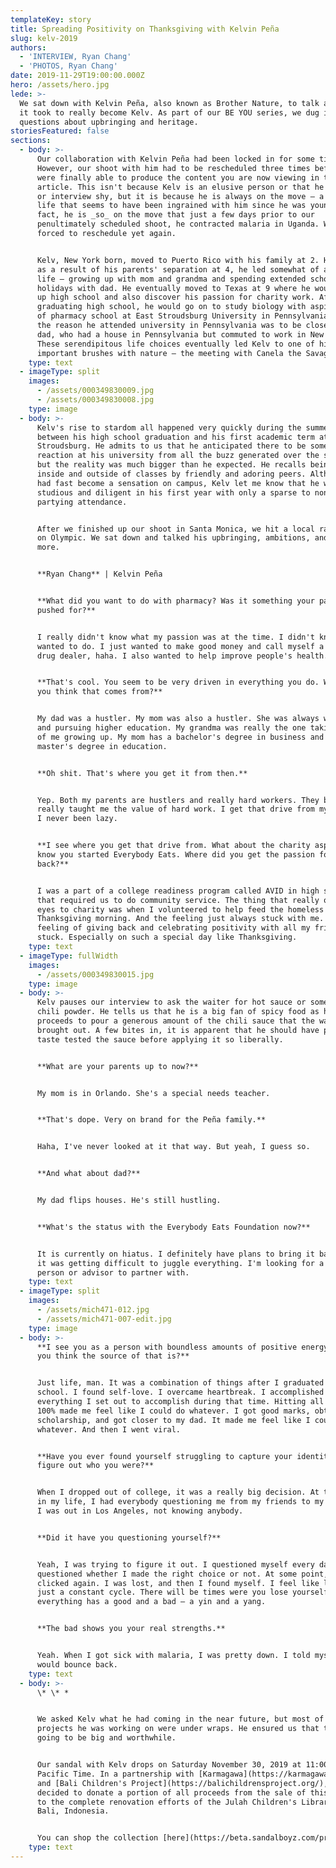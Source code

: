 ```yaml
---
templateKey: story
title: Spreading Positivity on Thanksgiving with Kelvin Peña
slug: kelv-2019
authors:
  - 'INTERVIEW, Ryan Chang'
  - 'PHOTOS, Ryan Chang'
date: 2019-11-29T19:00:00.000Z
hero: /assets/hero.jpg
lede: >-
  We sat down with Kelvin Peña, also known as Brother Nature, to talk about what
  it took to really become Kelv. As part of our BE YOU series, we dug into
  questions about upbringing and heritage.
storiesFeatured: false
sections:
  - body: >-
      Our collaboration with Kelvin Peña had been locked in for some time now.
      However, our shoot with him had to be rescheduled three times before we
      were finally able to produce the content you are now viewing in this
      article. This isn't because Kelv is an elusive person or that he is camera
      or interview shy, but it is because he is always on the move — a part of
      life that seems to have been ingrained with him since he was young. In
      fact, he is _so_ on the move that just a few days prior to our
      penultimately scheduled shoot, he contracted malaria in Uganda. We were
      forced to reschedule yet again.


      Kelv, New York born, moved to Puerto Rico with his family at 2. However,
      as a result of his parents' separation at 4, he led somewhat of a split
      life — growing up with mom and grandma and spending extended school
      holidays with dad. He eventually moved to Texas at 9 where he would finish
      up high school and also discover his passion for charity work. After
      graduating high school, he would go on to study biology with aspirations
      of pharmacy school at East Stroudsburg University in Pennsylvania. Part of
      the reason he attended university in Pennsylvania was to be closer to his
      dad, who had a house in Pennsylvania but commuted to work in New York.
      These serendipitous life choices eventually led Kelv to one of his most
      important brushes with nature — the meeting with Canela the Savage.
    type: text
  - imageType: split
    images:
      - /assets/000349830009.jpg
      - /assets/000349830008.jpg
    type: image
  - body: >-
      Kelv's rise to stardom all happened very quickly during the summer break
      between his high school graduation and his first academic term at East
      Stroudsburg. He admits to us that he anticipated there to be some kind of
      reaction at his university from all the buzz generated over the summer,
      but the reality was much bigger than he expected. He recalls being mobbed
      inside and outside of classes by friendly and adoring peers. Although he
      had fast become a sensation on campus, Kelv let me know that he was
      studious and diligent in his first year with only a sparse to non-existent
      partying attendance.


      After we finished up our shoot in Santa Monica, we hit a local ramen spot
      on Olympic. We sat down and talked his upbringing, ambitions, and much
      more.


      **Ryan Chang** | Kelvin Peña


      **What did you want to do with pharmacy? Was it something your parents
      pushed for?**


      I really didn't know what my passion was at the time. I didn't know what I
      wanted to do. I just wanted to make good money and call myself a legal
      drug dealer, haha. I also wanted to help improve people's health.


      **That's cool. You seem to be very driven in everything you do. Where do
      you think that comes from?**


      My dad was a hustler. My mom was also a hustler. She was always working
      and pursuing higher education. My grandma was really the one taking care
      of me growing up. My mom has a bachelor's degree in business and a
      master's degree in education.


      **Oh shit. That's where you get it from then.**


      Yep. Both my parents are hustlers and really hard workers. They both
      really taught me the value of hard work. I get that drive from my parents.
      I never been lazy.


      **I see where you get that drive from. What about the charity aspect? I
      know you started Everybody Eats. Where did you get the passion for giving
      back?**


      I was a part of a college readiness program called AVID in high school
      that required us to do community service. The thing that really opened my
      eyes to charity was when I volunteered to help feed the homeless one
      Thanksgiving morning. And the feeling just always stuck with me. The
      feeling of giving back and celebrating positivity with all my friends just
      stuck. Especially on such a special day like Thanksgiving.
    type: text
  - imageType: fullWidth
    images:
      - /assets/000349830015.jpg
    type: image
  - body: >-
      Kelv pauses our interview to ask the waiter for hot sauce or some kind of
      chili powder. He tells us that he is a big fan of spicy food as he
      proceeds to pour a generous amount of the chili sauce that the waiter
      brought out. A few bites in, it is apparent that he should have probably
      taste tested the sauce before applying it so liberally.


      **What are your parents up to now?**


      My mom is in Orlando. She's a special needs teacher.


      **That's dope. Very on brand for the Peña family.**


      Haha, I've never looked at it that way. But yeah, I guess so.


      **And what about dad?**


      My dad flips houses. He's still hustling.


      **What's the status with the Everybody Eats Foundation now?**


      It is currently on hiatus. I definitely have plans to bring it back, but
      it was getting difficult to juggle everything. I'm looking for a business
      person or advisor to partner with.
    type: text
  - imageType: split
    images:
      - /assets/mich471-012.jpg
      - /assets/mich471-007-edit.jpg
    type: image
  - body: >-
      **I see you as a person with boundless amounts of positive energy. What do
      you think the source of that is?**


      Just life, man. It was a combination of things after I graduated high
      school. I found self-love. I overcame heartbreak. I accomplished
      everything I set out to accomplish during that time. Hitting all my goals
      100% made me feel like I could do whatever. I got good marks, obtained a
      scholarship, and got closer to my dad. It made me feel like I could do
      whatever. And then I went viral.


      **Have you ever found yourself struggling to capture your identity or to
      figure out who you were?**


      When I dropped out of college, it was a really big decision. At that time
      in my life, I had everybody questioning me from my friends to my parents.
      I was out in Los Angeles, not knowing anybody.


      **Did it have you questioning yourself?**


      Yeah, I was trying to figure it out. I questioned myself every day, and I
      questioned whether I made the right choice or not. At some point, it just
      clicked again. I was lost, and then I found myself. I feel like life is
      just a constant cycle. There will be times were you lose yourself, but
      everything has a good and a bad – a yin and a yang.


      **The bad shows you your real strengths.**


      Yeah. When I got sick with malaria, I was pretty down. I told myself I
      would bounce back.
    type: text
  - body: >-
      \* \* *


      We asked Kelv what he had coming in the near future, but most of the
      projects he was working on were under wraps. He ensured us that they were
      going to be big and worthwhile.


      Our sandal with Kelv drops on Saturday November 30, 2019 at 11:00 am
      Pacific Time. In a partnership with [Karmagawa](https://karmagawa.com/)
      and [Bali Children's Project](https://balichildrensproject.org/), we've
      decided to donate a portion of all proceeds from the sale of this sandal
      to the complete renovation efforts of the Julah Children's Library in
      Bali, Indonesia.


      You can shop the collection [here](https://beta.sandalboyz.com/products).
    type: text
---
```


